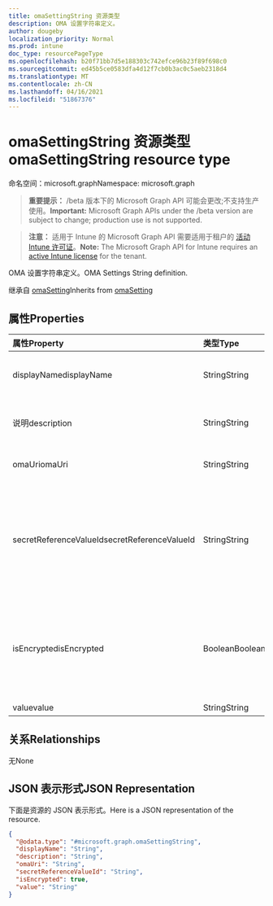 ```yaml
---
title: omaSettingString 资源类型
description: OMA 设置字符串定义。
author: dougeby
localization_priority: Normal
ms.prod: intune
doc_type: resourcePageType
ms.openlocfilehash: b20f71bb7d5e188303c742efce96b23f89f698c0
ms.sourcegitcommit: ed45b5ce0583dfa4d12f7cb0b3ac0c5aeb2318d4
ms.translationtype: MT
ms.contentlocale: zh-CN
ms.lasthandoff: 04/16/2021
ms.locfileid: "51867376"
---
```

# <a name="omasettingstring-resource-type"></a><span data-ttu-id="42bcb-103">omaSettingString 资源类型</span><span class="sxs-lookup"><span data-stu-id="42bcb-103">omaSettingString resource type</span></span>

<span data-ttu-id="42bcb-104">命名空间：microsoft.graph</span><span class="sxs-lookup"><span data-stu-id="42bcb-104">Namespace: microsoft.graph</span></span>

> <span data-ttu-id="42bcb-105">**重要提示：** /beta 版本下的 Microsoft Graph API 可能会更改;不支持生产使用。</span><span class="sxs-lookup"><span data-stu-id="42bcb-105">**Important:** Microsoft Graph APIs under the /beta version are subject to change; production use is not supported.</span></span>

> <span data-ttu-id="42bcb-106">**注意：** 适用于 Intune 的 Microsoft Graph API 需要适用于租户的 [活动 Intune 许可证](https://go.microsoft.com/fwlink/?linkid=839381)。</span><span class="sxs-lookup"><span data-stu-id="42bcb-106">**Note:** The Microsoft Graph API for Intune requires an [active Intune license](https://go.microsoft.com/fwlink/?linkid=839381) for the tenant.</span></span>

<span data-ttu-id="42bcb-107">OMA 设置字符串定义。</span><span class="sxs-lookup"><span data-stu-id="42bcb-107">OMA Settings String definition.</span></span>


<span data-ttu-id="42bcb-108">继承自 [omaSetting](../resources/intune-deviceconfig-omasetting.md)</span><span class="sxs-lookup"><span data-stu-id="42bcb-108">Inherits from [omaSetting](../resources/intune-deviceconfig-omasetting.md)</span></span>

## <a name="properties"></a><span data-ttu-id="42bcb-109">属性</span><span class="sxs-lookup"><span data-stu-id="42bcb-109">Properties</span></span>
|<span data-ttu-id="42bcb-110">属性</span><span class="sxs-lookup"><span data-stu-id="42bcb-110">Property</span></span>|<span data-ttu-id="42bcb-111">类型</span><span class="sxs-lookup"><span data-stu-id="42bcb-111">Type</span></span>|<span data-ttu-id="42bcb-112">说明</span><span class="sxs-lookup"><span data-stu-id="42bcb-112">Description</span></span>|
|:---|:---|:---|
|<span data-ttu-id="42bcb-113">displayName</span><span class="sxs-lookup"><span data-stu-id="42bcb-113">displayName</span></span>|<span data-ttu-id="42bcb-114">String</span><span class="sxs-lookup"><span data-stu-id="42bcb-114">String</span></span>|<span data-ttu-id="42bcb-115">显示名称。</span><span class="sxs-lookup"><span data-stu-id="42bcb-115">Display Name.</span></span> <span data-ttu-id="42bcb-116">继承自 [omaSetting](../resources/intune-deviceconfig-omasetting.md)</span><span class="sxs-lookup"><span data-stu-id="42bcb-116">Inherited from [omaSetting](../resources/intune-deviceconfig-omasetting.md)</span></span>|
|<span data-ttu-id="42bcb-117">说明</span><span class="sxs-lookup"><span data-stu-id="42bcb-117">description</span></span>|<span data-ttu-id="42bcb-118">String</span><span class="sxs-lookup"><span data-stu-id="42bcb-118">String</span></span>|<span data-ttu-id="42bcb-119">说明。</span><span class="sxs-lookup"><span data-stu-id="42bcb-119">Description.</span></span> <span data-ttu-id="42bcb-120">继承自 [omaSetting](../resources/intune-deviceconfig-omasetting.md)</span><span class="sxs-lookup"><span data-stu-id="42bcb-120">Inherited from [omaSetting](../resources/intune-deviceconfig-omasetting.md)</span></span>|
|<span data-ttu-id="42bcb-121">omaUri</span><span class="sxs-lookup"><span data-stu-id="42bcb-121">omaUri</span></span>|<span data-ttu-id="42bcb-122">String</span><span class="sxs-lookup"><span data-stu-id="42bcb-122">String</span></span>|<span data-ttu-id="42bcb-123">OMA。</span><span class="sxs-lookup"><span data-stu-id="42bcb-123">OMA.</span></span> <span data-ttu-id="42bcb-124">继承自 [omaSetting](../resources/intune-deviceconfig-omasetting.md)</span><span class="sxs-lookup"><span data-stu-id="42bcb-124">Inherited from [omaSetting](../resources/intune-deviceconfig-omasetting.md)</span></span>|
|<span data-ttu-id="42bcb-125">secretReferenceValueId</span><span class="sxs-lookup"><span data-stu-id="42bcb-125">secretReferenceValueId</span></span>|<span data-ttu-id="42bcb-126">String</span><span class="sxs-lookup"><span data-stu-id="42bcb-126">String</span></span>|<span data-ttu-id="42bcb-127">用于查找解密密码的 ReferenceId。</span><span class="sxs-lookup"><span data-stu-id="42bcb-127">ReferenceId for looking up secret for decryption.</span></span> <span data-ttu-id="42bcb-128">此属性是只读的。</span><span class="sxs-lookup"><span data-stu-id="42bcb-128">This property is read-only.</span></span> <span data-ttu-id="42bcb-129">继承自 [omaSetting](../resources/intune-deviceconfig-omasetting.md)</span><span class="sxs-lookup"><span data-stu-id="42bcb-129">Inherited from [omaSetting](../resources/intune-deviceconfig-omasetting.md)</span></span>|
|<span data-ttu-id="42bcb-130">isEncrypted</span><span class="sxs-lookup"><span data-stu-id="42bcb-130">isEncrypted</span></span>|<span data-ttu-id="42bcb-131">Boolean</span><span class="sxs-lookup"><span data-stu-id="42bcb-131">Boolean</span></span>|<span data-ttu-id="42bcb-132">指示值字段是否加密。</span><span class="sxs-lookup"><span data-stu-id="42bcb-132">Indicates whether the value field is encrypted.</span></span> <span data-ttu-id="42bcb-133">此属性是只读的。</span><span class="sxs-lookup"><span data-stu-id="42bcb-133">This property is read-only.</span></span> <span data-ttu-id="42bcb-134">继承自 [omaSetting](../resources/intune-deviceconfig-omasetting.md)</span><span class="sxs-lookup"><span data-stu-id="42bcb-134">Inherited from [omaSetting](../resources/intune-deviceconfig-omasetting.md)</span></span>|
|<span data-ttu-id="42bcb-135">value</span><span class="sxs-lookup"><span data-stu-id="42bcb-135">value</span></span>|<span data-ttu-id="42bcb-136">String</span><span class="sxs-lookup"><span data-stu-id="42bcb-136">String</span></span>|<span data-ttu-id="42bcb-137">值。</span><span class="sxs-lookup"><span data-stu-id="42bcb-137">Value.</span></span>|

## <a name="relationships"></a><span data-ttu-id="42bcb-138">关系</span><span class="sxs-lookup"><span data-stu-id="42bcb-138">Relationships</span></span>
<span data-ttu-id="42bcb-139">无</span><span class="sxs-lookup"><span data-stu-id="42bcb-139">None</span></span>

## <a name="json-representation"></a><span data-ttu-id="42bcb-140">JSON 表示形式</span><span class="sxs-lookup"><span data-stu-id="42bcb-140">JSON Representation</span></span>
<span data-ttu-id="42bcb-141">下面是资源的 JSON 表示形式。</span><span class="sxs-lookup"><span data-stu-id="42bcb-141">Here is a JSON representation of the resource.</span></span>
<!-- {
  "blockType": "resource",
  "@odata.type": "microsoft.graph.omaSettingString"
}
-->
``` json
{
  "@odata.type": "#microsoft.graph.omaSettingString",
  "displayName": "String",
  "description": "String",
  "omaUri": "String",
  "secretReferenceValueId": "String",
  "isEncrypted": true,
  "value": "String"
}
```




